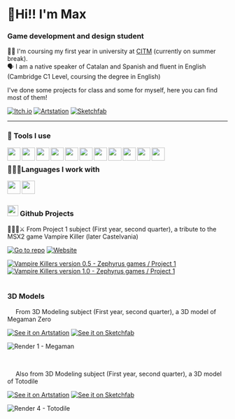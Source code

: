 #  🐧**Hi!! I'm Max**

### Game development and design student

👨‍🎓 I'm coursing my first year in university at [CITM](https://www.citm.upc.edu/) (currently on summer break). </br>
🗣 I am a native speaker of Catalan and Spanish and fluent in English (Cambridge C1 Level, coursing the degree in English) </br>

I've done some projects for class and some for myself, here you can find most of them!

[![Itch.io](https://custom-icon-badges.demolab.com/badge/Itch.io-FA5C5C.svg?style=for-the-badge&logoColor=white&logo=itchdotio)](https://m4xp0w3r.itch.io/)
[![Artstation](https://custom-icon-badges.demolab.com/badge/Artstation-black.svg?style=for-the-badge&logoColor=13AFF0&logo=artstation)](https://m4xp0w3rg4m3s.artstation.com/)
[![Sketchfab](https://custom-icon-badges.demolab.com/badge/Sketchfab-1CAAD9.svg?style=for-the-badge&logoColor=white&logo=sketchfab)](https://sketchfab.com/m4xp0w3r)

---

### 🧰 Tools I use </br>
<img align="left" src="https://cdn.jsdelivr.net/gh/devicons/devicon@latest/icons/threedsmax/threedsmax-original.svg" height="30" />
<img align="left" src="https://cdn.jsdelivr.net/gh/devicons/devicon@latest/icons/maya/maya-original.svg" height="30" />
<img align="left" src="https://www.svgrepo.com/show/508998/zbrush.svg" height="30"  />
<img align="left" src="https://cdn.worldvectorlogo.com/logos/substance-3d-painter-1.svg" height="30"  />
<img align="left" src="https://upload.wikimedia.org/wikipedia/commons/f/fb/Adobe_Illustrator_CC_icon.svg" height="30" />
<img align="left" src="https://cdn.jsdelivr.net/gh/devicons/devicon@latest/icons/photoshop/photoshop-original.svg" height="30" />
<img align="left" src="https://upload.wikimedia.org/wikipedia/commons/6/69/Logo_Aseprite.svg" height="30"  />
<img align="left" src="https://cdn.jsdelivr.net/gh/devicons/devicon@latest/icons/visualstudio/visualstudio-original.svg" height="30" />
<img align="left" src="https://cdn.jsdelivr.net/gh/devicons/devicon@latest/icons/vscode/vscode-original.svg" height="30" />
<img align="left" src="https://cdn.jsdelivr.net/gh/devicons/devicon@latest/icons/godot/godot-original.svg" height="30" />
<img align="left" src="https://cdn.jsdelivr.net/gh/devicons/devicon@latest/icons/github/github-original.svg" height="30" />
</br>

### 👩🏻‍💻Languages I work with </br>
<img align="left" src="https://cdn.jsdelivr.net/gh/devicons/devicon@latest/icons/c/c-original.svg" height="30" />
<img align="left" src="https://cdn.jsdelivr.net/gh/devicons/devicon@latest/icons/cplusplus/cplusplus-original.svg" height="30" />
</br>

#

### <img src="https://cdn.jsdelivr.net/gh/devicons/devicon@latest/icons/github/github-original.svg" height="25" /> Github Projects

🧛‍♂️🏰⚔ From Project 1 subject (First year, second quarter), a tribute to the MSX2 game Vampire Killer (later Castelvania)

[![Go to repo](https://custom-icon-badges.demolab.com/badge/Github_Repository-990000.svg?style=for-the-badge&logoColor=white&logo=repo)](https://github.com/M4xp0w3rg4m3s/Vampire-Killer)
[![Website](https://custom-icon-badges.demolab.com/badge/Project_Website-990000.svg?style=for-the-badge&logoColor=white&logo=website)](https://m4xp0w3rg4m3s.github.io/Vampire-Killer/)

<!-- https://ytcards.demolab.com/?id=<video ID>&title=<video+title>&lang=en&timestamp=<video publish date in Unix time format>&background_color=%230d1117&title_color=%23ffffff&stats_color=%23dedede&max_title_lines=1&width=250&border_radius=5&duration=<video duration in seconds> "<video title>") -->
<!-- BEGIN YOUTUBE-CARDS -->
[![Vampire Killers version 0.5 - Zephyrus games / Project 1](https://ytcards.demolab.com/?id=6NMuUqSo27c&title=Vampire+Killers+version+0.5+-+Zephyrus+games+/+Project+1&lang=en&timestamp=1713650400&background_color=%230d1117&title_color=%23ffffff&stats_color=%23dedede&max_title_lines=1&width=250&border_radius=5&duration=146 "Vampire Killers version 0.5 - Zephyrus games / Project 1")](https://www.youtube.com/watch?v=6NMuUqSo27c)
[![Vampire Killers version 1.0 - Zephyrus games / Project 1](https://ytcards.demolab.com/?id=TM-ENfidVEI&title=Vampire+Killers+version+1.0+-+Zephyrus+games+/+Project+1&lang=en&timestamp=1717279200&background_color=%230d1117&title_color=%23ffffff&stats_color=%23dedede&max_title_lines=1&width=250&border_radius=5&duration=229 "Vampire Killers version 1.0 - Zephyrus games / Project 1")](https://www.youtube.com/watch?v=TM-ENfidVEI)
<!-- END YOUTUBE-CARDS -->

#

### 3D Models

<img src="https://www.svgrepo.com/show/246922/robot.svg" height="15" /> From 3D Modeling subject (First year, second quarter), a 3D model of Megaman Zero

[![See it on Artstation](https://custom-icon-badges.demolab.com/badge/See_it_on_Artstation-black.svg?style=for-the-badge&logoColor=yellow&logo=artstation&labelColor=990000)](https://m4xp0w3rg4m3s.artstation.com/projects/OG1NeK)
[![See it on Sketchfab](https://custom-icon-badges.demolab.com/badge/See_it_on_Sketchfab-black.svg?style=for-the-badge&logoColor=yellow&logo=sketchfab&labelColor=990000)](https://sketchfab.com/3d-models/megaman-zero-mid-poly-fe952632dd1c4004bbf5974447fd94e9)

![Render 1 - Megaman](https://github.com/M4xp0w3rg4m3s/M4xp0w3rg4m3s/assets/156011390/66961b32-f2d9-4a39-bb83-8da6e44311ed)

</br>

<img src="https://www.svgrepo.com/show/276264/pokeball-pokemon.svg" height="15" /> Also from 3D Modeling subject (First year, second quarter), a 3D model of Totodile

[![See it on Artstation](https://custom-icon-badges.demolab.com/badge/See_it_on_Artstation-6BB5E7.svg?style=for-the-badge&logoColor=ffff99&logo=artstation)](https://m4xp0w3rg4m3s.artstation.com/projects/rJxL5m)
[![See it on Sketchfab](https://custom-icon-badges.demolab.com/badge/See_it_on_Sketchfab-6BB5E7.svg?style=for-the-badge&logoColor=ffff99&logo=sketchfab)](https://sketchfab.com/3d-models/totodile-realistic-textures-low-mid-poly-6163ca8ef3414e3ea87461819d043573)

![Render 4 - Totodile](https://github.com/M4xp0w3rg4m3s/M4xp0w3rg4m3s/assets/156011390/f4191fe7-565d-44b5-9e61-33615709f06f)


